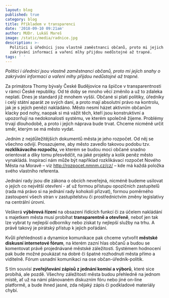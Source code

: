 ```yaml
---
layout: blog
published: true
category: blog
title: Příkladem v transparenci
date: '2018-09-10 09:21am'
author: MUDr. Lukáš Mareš
image: /static/media/radnice.jpg
description: >-
  Politici i úředníci jsou vlastně zaměstnanci občanů, proto mi jejich snahy o
  zakrývání informací a vaření mlhy přijdou nedůstojné až trapné.
tags: ' '
---
```

_Politici i úředníci jsou vlastně zaměstnanci občanů, proto mi jejich snahy o zakrývání informací a vaření mlhy přijdou nedůstojné až trapné._

Za primátora Thomy bývaly České Budějovice na špičce v transparentnosti v rámci České republiky. Od té doby se mnoho věcí změnilo a už to zdaleka neplatí. Dnes je standard již mnohem vyšší. Občané si platí politiky, úředníky i celý státní aparát ze svých daní, a proto mají absolutní právo na kontrolu, jak je s jejich penězi nakládáno. Město nesmí házet aktivním občanům klacky pod nohy, naopak si má vážit těch, kteří jsou konstruktivní a upozorňují na nedokonalosti systému, ve kterém společně žijeme. Problémy trvají dlouhodobě, a proto i jejich náprava bude trvat. Chceme nicméně určit směr, kterým se má město vydat.

Jedním z nejdůležitějších dokumentů města je jeho rozpočet. Od něj se všechno odvíjí. Prosazujeme, aby město zavedlo takovou podobu tzv. **rozklikávacího rozpočtu**, ve kterém se budou moci občané snadno orientovat a díky tomu přesvědčit, na jaké projekty a kolik peněz město vynakládá. Inspirací nám může být například rozklikávací rozpočet Nového Města na Moravě – viz <http://rozpocet.nmnm.cz/cz/> – kde má každá položka svého vlastního referenta.

Jednání rady jsou dle zákona o obcích neveřejná, nicméně budeme usilovat o jejich co největší otevření - ať už formou přístupu opozičních zastupitelů (rada má právo si na jednání rady kohokoli přizvat), formou poměrného zastoupení všech stran v zastupitelstvu či prostřednictvím změny legislativy na centrální úrovni.

Veškerá **výběrová řízení** na obsazení řídících funkcí či za účelem nakládání s majetkem města musí probíhat **transparentně a otevřeně**, neboť jen tak lze vybrat ty nejlepší odborníky nebo získat ty nejlepší služby na trhu. A právě takový je pirátský přístup k jejich pořádání.

Kvůli přehlednosti a dynamice komunikace pak chceme vytvořit **městské diskusní internetové fórum**, na kterém zazní hlas občanů a budou se komentovat právě projednávané městské záležitosti. Systémem hodnocení pak bude možné poukázat na dobré či špatné rozhodnutí města přímo a viditelně. Fórum usnadní komunikaci na ose občan-úředník-politik.

S tím souvisí **zveřejňování zápisů z jednání komisí a výborů**, které sice probíhá, ale pozdě. Všechny záležitosti města budou přehledně na jednom místě, ať už na námi plánovaném diskuzním fóru nebo jiné on-line platformě, a bude ihned jasné, zda nějaký zápis či podkladové materiály chybí.
